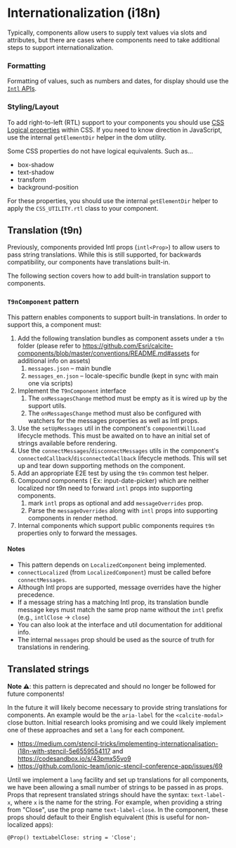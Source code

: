 # Internationalization (i18n)

Typically, components allow users to supply text values via slots and attributes, but there are cases where components need to take additional steps to support internationalization.

### Formatting

Formatting of values, such as numbers and dates, for display should use the [`Intl` APIs](https://developer.mozilla.org/en-US/docs/Web/JavaScript/Reference/Global_Objects/Intl).

### Styling/Layout

To add right-to-left (RTL) support to your components you should use [CSS Logical properties](https://developer.mozilla.org/en-US/docs/Web/CSS/CSS_Logical_Properties) within CSS. If you need to know direction in JavaScript, use the internal `getElementDir` helper in the dom utility.

Some CSS properties do not have logical equivalents. Such as...

- box-shadow
- text-shadow
- transform
- background-position

For these properties, you should use the internal `getElementDir` helper to apply the `CSS_UTILITY.rtl` class to your component.

## Translation (t9n)

Previously, components provided Intl props (`intl<Prop>`) to allow users to pass string translations. While this is still supported, for backwards compatibility, our components have translations built-in.

The following section covers how to add built-in translation support to components.

### `T9nComponent` pattern

This pattern enables components to support built-in translations. In order to support this, a component must:

1. Add the following translation bundles as component assets under a `t9n` folder (please refer to https://github.com/Esri/calcite-components/blob/master/conventions/README.md#assets for additional info on assets)
   1. `messages.json` – main bundle
   2. `messages_en.json` – locale-specific bundle (kept in sync with main one via scripts)
2. Implement the `T9nComponent` interface
   1. The `onMessagesChange` method must be empty as it is wired up by the support utils.
   2. The `onMessagesChange` method must also be configured with watchers for the messages properties as well as Intl props.
3. Use the `setUpMessages` util in the component's `componentWillLoad` lifecycle methods. This must be awaited on to have an initial set of strings available before rendering.
4. Use the `connectMessages`/`disconnectMessages` utils in the component's `connectedCallback`/`disconnectedCallback` lifecycle methods. This will set up and tear down supporting methods on the component.
5. Add an appropriate E2E test by using the `t9n` common test helper.
6. Compound components ( Ex: input-date-picker) which are neither localized nor t9n need to forward `intl` props into supporting components.
   1. mark `intl` props as optional and add `messageOverrides` prop.
   2. Parse the `messageOverrides` along with `intl` props into supporting components in render method.
7. Internal components which support public components requires `t9n` properties only to forward the messages.

#### Notes

- This pattern depends on `LocalizedComponent` being implemented.
- `connectLocalized` (from `LocalizedComponent`) must be called before `connectMessages`.
- Although Intl props are supported, message overrides have the higher precedence.
- If a message string has a matching Intl prop, its translation bundle message keys must match the same prop name without the `intl` prefix (e.g., `intlClose` -> `close`)
- You can also look at the interface and util documentation for additional info.
- The internal `messages` prop should be used as the source of truth for translations in rendering.

## Translated strings

**Note ⚠️**: this pattern is deprecated and should no longer be followed for future components!

In the future it will likely become necessary to provide string translations for components. An example would be the `aria-label` for the `<calcite-modal>` close button. Initial research looks promising and we could likely implement one of these approaches and set a `lang` for each component.

- https://medium.com/stencil-tricks/implementing-internationalisation-i18n-with-stencil-5e6559554117 and https://codesandbox.io/s/43pmx55vo9
- https://github.com/ionic-team/ionic-stencil-conference-app/issues/69

Until we implement a `lang` facility and set up translations for all components, we have been allowing a small number of strings to be passed in as props. Props that represent translated strings should have the syntax: `text-label-x`, where `x` is the name for the string. For example, when providing a string from "Close", use the prop name `text-label-close`. In the component, these props should default to their English equivalent (this is useful for non-localized apps):

```
@Prop() textLabelClose: string = 'Close';
```
